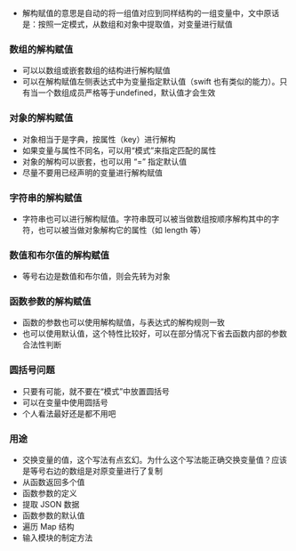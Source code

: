 * 解构赋值的意思是自动的将一组值对应到同样结构的一组变量中，文中原话是：按照一定模式，从数组和对象中提取值，对变量进行赋值

### 数组的解构赋值
* 可以以数组或嵌套数组的结构进行解构赋值
* 可以在解构赋值左侧表达式中为变量指定默认值（swift 也有类似的能力）。只有当一个数组成员严格等于undefined，默认值才会生效

### 对象的解构赋值
* 对象相当于是字典，按属性（key）进行解构
* 如果变量与属性不同名，可以用“模式”来指定匹配的属性
* 对象的解构可以嵌套，也可以用 “=” 指定默认值
* 尽量不要用已经声明的变量进行解构赋值

### 字符串的解构赋值
* 字符串也可以进行解构赋值。字符串既可以被当做数组按顺序解构其中的字符，也可以被当做对象解构它的属性（如 length 等）

### 数值和布尔值的解构赋值
* 等号右边是数值和布尔值，则会先转为对象

### 函数参数的解构赋值
* 函数的参数也可以使用解构赋值，与表达式的解构规则一致
* 也可以使用默认值，这个特性比较好，可以在部分情况下省去函数内部的参数合法性判断

### 圆括号问题
* 只要有可能，就不要在“模式”中放置圆括号
* 可以在变量中使用圆括号
* 个人看法最好还是都不用吧

### 用途
* 交换变量的值，这个写法有点玄幻。为什么这个写法能正确交换变量值？应该是等号右边的数组是对原变量进行了复制
* 从函数返回多个值
* 函数参数的定义
* 提取 JSON 数据
* 函数参数的默认值
* 遍历 Map 结构
* 输入模块的制定方法



